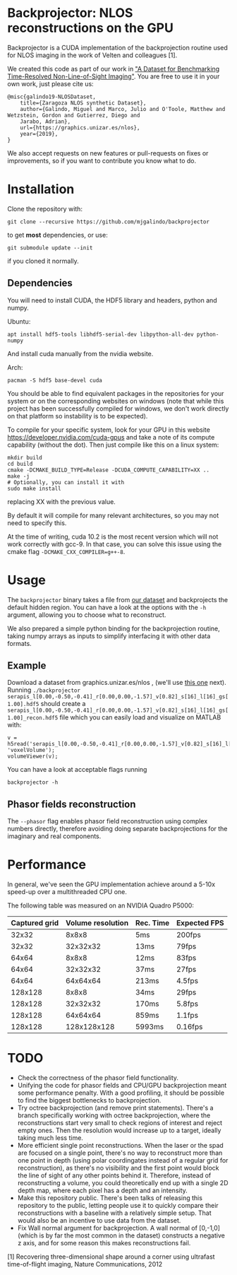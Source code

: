 # Backprojector: NLOS reconstructions on the GPU

Backprojector is a CUDA implementation of the backprojection routine used for NLOS imaging in the work of Velten and colleagues [1].

We created this code as part of our work in ["A Dataset for Benchmarking Time-Resolved Non-Line-of-Sight Imaging"](graphics.unizar.es/nlos). You are free to use it in your own work, just please cite us:

```{bibtex}
@misc{galindo19-NLOSDataset,
    title={Zaragoza NLOS synthetic Dataset},
    author={Galindo, Miguel and Marco, Julio and O'Toole, Matthew and Wetzstein, Gordon and Gutierrez, Diego and
    Jarabo, Adrian},
    url={https://graphics.unizar.es/nlos},
    year={2019},
}
```

We also accept requests on new features or pull-requests on fixes or improvements, so if you want to contribute you know what to do.

# Installation

Clone the repository with:

```git clone --recursive https://github.com/mjgalindo/backprojector```

to get **most** dependencies, or use:

```git submodule update --init``` 

if you cloned it normally.

## Dependencies

You will need to install CUDA, the HDF5 library and headers, python and numpy. 

Ubuntu:

```apt install hdf5-tools libhdf5-serial-dev libpython-all-dev python-numpy```

And install cuda manually from the nvidia website.

Arch:

```pacman -S hdf5 base-devel cuda```

You should be able to find equivalent packages in the repositories for your system or on the corresponding websites on windows (note that while this project has been successfully compiled for windows, we don't work directly on that platform so instability is to be expected).

To compile for your specific system, look for your GPU in this website https://developer.nvidia.com/cuda-gpus and take a note of its compute capability (without the dot). Then just compile like this on a linux system:

```
mkdir build
cd build
cmake -DCMAKE_BUILD_TYPE=Release -DCUDA_COMPUTE_CAPABILITY=XX ..
make -j
# Optionally, you can install it with
sudo make install
```

replacing XX with the previous value.

By default it will compile for many relevant architectures, so you may not need to specify this.

At the time of writing, cuda 10.2 is the most recent version which will not work correctly with gcc-9.
In that case, you can solve this issue using the cmake flag `-DCMAKE_CXX_COMPILER=g++-8`.

# Usage

The ```backprojector``` binary takes a file from [our dataset](graphics.unizar.es/nlos) and backprojects the default hidden region. You can have a look at the options with the ```-h``` argument, allowing you to choose what to reconstruct.

We also prepared a simple python binding for the backprojection routine, taking numpy arrays as inputs to simplify interfacing it with other data formats.

## Example

Download a dataset from graphics.unizar.es/nlos , (we'll use [this one](https://drive.google.com/uc?export=download&id=1_niEa4nThL00Gi206d4QH2nylRa-Y7st) next).
Running ```./backprojector serapis_l[0.00,-0.50,-0.41]_r[0.00,0.00,-1.57]_v[0.82]_s[16]_l[16]_gs[1.00].hdf5``` should create a ```serapis_l[0.00,-0.50,-0.41]_r[0.00,0.00,-1.57]_v[0.82]_s[16]_l[16]_gs[1.00]_recon.hdf5``` file which you can easily load and visualize on MATLAB with:

```
v = h5read('serapis_l[0.00,-0.50,-0.41]_r[0.00,0.00,-1.57]_v[0.82]_s[16]_l[16]_gs[1.00]_recon.hdf5', 'voxelVolume');
volumeViewer(v);
```

You can have a look at acceptable flags running

```backprojector -h```

## Phasor fields reconstruction

The `--phasor` flag enables phasor field reconstruction using complex numbers directly, therefore avoiding doing separate backprojections for the imaginary and real components.


# Performance

In general, we've seen the GPU implementation achieve around a 5-10x speed-up over a multithreaded CPU one.

The following table was measured on an NVIDIA Quadro P5000:

|Captured grid|Volume resolution|Rec. Time|Expected FPS|
|-------------|-----------------|----|------------|
|32x32| 8x8x8| 5ms |200fps|
|32x32| 32x32x32| 13ms| 79fps|
|64x64| 8x8x8| 12ms| 83fps|
|64x64| 32x32x32| 37ms| 27fps|
|64x64| 64x64x64| 213ms| 4.5fps|
|128x128| 8x8x8| 34ms| 29fps|
|128x128| 32x32x32| 170ms| 5.8fps|
|128x128| 64x64x64| 859ms| 1.1fps|
|128x128| 128x128x128| 5993ms| 0.16fps|


# TODO

* Check the correctness of the phasor field functionality.
* Unifying the code for phasor fields and CPU/GPU backprojection meant some performance penalty. With a good profiling, it should be possible to find the biggest bottlenecks to backprojection.
* Try octree backprojection (and remove print statements). There's a branch specifically working with octree backprojection, where the reconstructions start very small to check regions of interest and reject empty ones. Then the resolution would increase up to a target, ideally taking much less time. 
* More efficient single point reconstructions. When the laser or the spad are focused on a single point, there's no way to reconstruct more than one point in depth (using polar coordingates instead of a regular grid for reconstruction), as there's no visibility and the first point would block the line of sight of any other points behind it. Therefore, instead of reconstructing a volume, you could theoretically end up with a single 2D depth map, where each pixel has a depth and an intensity.
* Make this repository public. There's been talks of releasing this repository to the public, letting people use it to quickly compare their reconstructions with a baseline with a relatively simple setup. That would also be an incentive to use data from the dataset.
* Fix Wall normal argument for backprojection. A wall normal of [0,-1,0] (which is by far the most common in the dataset) constructs a negative z axis, and for some reason this makes reconstructions fail.

[1] Recovering three-dimensional shape around a corner using ultrafast time-of-flight imaging, Nature Communications, 2012